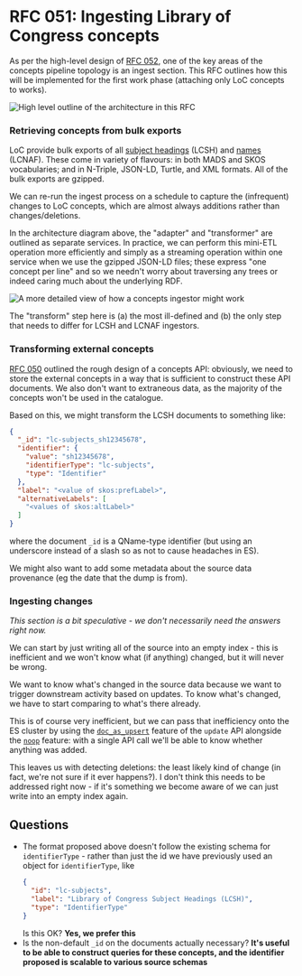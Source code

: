 # RFC 051: Ingesting Library of Congress concepts

As per the high-level design of [RFC 052](https://github.com/wellcomecollection/docs/pull/83), one of the key areas of the concepts pipeline topology is an ingest section. This RFC outlines how this will be implemented for the first work phase (attaching only LoC concepts to works).

![High level outline of the architecture in this RFC](https://user-images.githubusercontent.com/4429247/177178393-8fd615f1-f178-4a0a-83b2-a1d5ee09634f.png)

### Retrieving concepts from bulk exports
LoC provide bulk exports of all [subject headings](https://id.loc.gov/authorities/subjects.html) (LCSH) and [names](https://id.loc.gov/authorities/names.html) (LCNAF). These come in variety of flavours: in both MADS and SKOS vocabularies; and in N-Triple, JSON-LD, Turtle, and XML formats. All of the bulk exports are gzipped.

We can re-run the ingest process on a schedule to capture the (infrequent) changes to LoC concepts, which are almost always additions rather than changes/deletions. 

In the architecture diagram above, the "adapter" and "transformer" are outlined as separate services. In practice, we can perform this mini-ETL operation more efficiently and simply as a streaming operation within one service when we use the gzipped JSON-LD files; these express "one concept per line" and so we needn't worry about traversing any trees or indeed caring much about the underlying RDF.

![A more detailed view of how a concepts ingestor might work](https://user-images.githubusercontent.com/4429247/177571629-56f7dd7b-9c43-4f38-bb11-aae53ed0c2e6.png)

The "transform" step here is (a) the most ill-defined and (b) the only step that needs to differ for LCSH and LCNAF ingestors.

### Transforming external concepts 

[RFC 050](https://github.com/wellcomecollection/docs/tree/main/rfcs/050-concepts-api) outlined the rough design of a concepts API: obviously, we need to store the external concepts in a way that is sufficient to construct these API documents. We also don't want to extraneous data, as the majority of the concepts won't be used in the catalogue. 

Based on this, we might transform the LCSH documents to something like:

```json
{
  "_id": "lc-subjects_sh12345678",
  "identifier": {
    "value": "sh12345678",
    "identifierType": "lc-subjects",
    "type": "Identifier"
  },
  "label": "<value of skos:prefLabel>",
  "alternativeLabels": [
    "<values of skos:altLabel>"
  ]
}
```

where the document `_id` is a QName-type identifier (but using an underscore instead of a slash so as not to cause headaches in ES).

We might also want to add some metadata about the source data provenance (eg the date that the dump is from).

### Ingesting changes 

_This section is a bit speculative - we don't necessarily need the answers right now._

We can start by just writing all of the source into an empty index - this is inefficient and we won't know what (if anything) changed, but it will never be wrong.

We want to know what's changed in the source data because we want to trigger downstream activity based on updates. To know what's changed, we have to start comparing to what's there already. 

This is of course very inefficient, but we can pass that inefficiency onto the ES cluster by using the [`doc_as_upsert`](https://www.elastic.co/guide/en/elasticsearch/reference/current/docs-update.html#doc_as_upsert) feature of the `update` API alongside the [`noop`](https://www.elastic.co/guide/en/elasticsearch/reference/current/docs-update.html#_detect_noop_updates) feature: with a single API call we'll be able to know whether anything was added.

This leaves us with detecting deletions: the least likely kind of change (in fact, we're not sure if it ever happens?). I don't think this needs to be addressed right now - if it's something we become aware of we can just write into an empty index again.

## Questions

- The format proposed above doesn't follow the existing schema for `identifierType` - rather than just the id we have previously used an object for `identifierType`, like
  ```json
  {
    "id": "lc-subjects",
    "label": "Library of Congress Subject Headings (LCSH)",
    "type": "IdentifierType"
  }
  ```
  Is this OK? **Yes, we prefer this**
- Is the non-default `_id` on the documents actually necessary? **It's useful to be able to construct queries for these concepts, and the identifier proposed is scalable to various source schemas**
